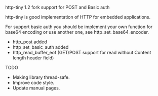 http-tiny 1.2 fork support for POST and Basic auth

http-tiny is good implementation of HTTP for embedded 
applications.

For support basic auth you should be implement your own
function for base64 encoding or use another one, see
http\_set\_base64\_encoder.

- http\_post added
- http\_set\_basic\_auth added
- http_read_buffer_eof (GET/POST support for read without Content length header field) 

TODO

- Making library thread-safe.
- Improve code style.
- Update manual pages.
